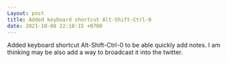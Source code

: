 ```yaml
---
Layout: post
title: Added keyboard shortcut Alt-Shift-Ctrl-0
date: 2021-10-08 22:10:15 +0700
---
```

Added keyboard shortcut Alt-Shift-Ctrl-0 to be able quickly add
notes. I am thinking may be also add a way to broadcast it into the
twitter.
